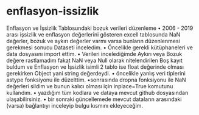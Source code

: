 # enflasyon-issizlik
Enflasyon ve İşsizlik Tablosundaki bozuk verileri düzenleme
• 2006 - 2019 arası işsizlik ve enflasyon değerlerini gösteren excell tablosunda NaN değerler, bozuk ve aykırı değerler varmı varsa bunların düzenlenmesi gerekmesi sonucu Dataseti inceledim.
• Öncelikle gerekli kütüphaneleri ve data dosyasını import ettim.
• Verileri incelediğimde Aykırı veya Bozuk değere rastlamadım fakat NaN veya Null olarak nitelendirilen Boş kayıt buldum ve Enflasyon ve İşsizlik isimli 2 tablo ise float değerinde olması gerekirken Object yani string değerdeydi.
• öncelikle yanlış veri tiplerini astype fonksiyonu ile düzelttim.
•sonrasında dropna fonksiyonu ile NaN değerleri sildim ve bunun kalıcı olması için inplace=True komutunu kullandım.
• yazdığım tüm kodlara ve dataya mevcut github dosyasından ulaşabilirsiniz.
• bir sonraki güncellemede mevcut dataların arasındaki (varsa) bağlantıyı inceleyip bulgu kısmını ekleyeceğim.
